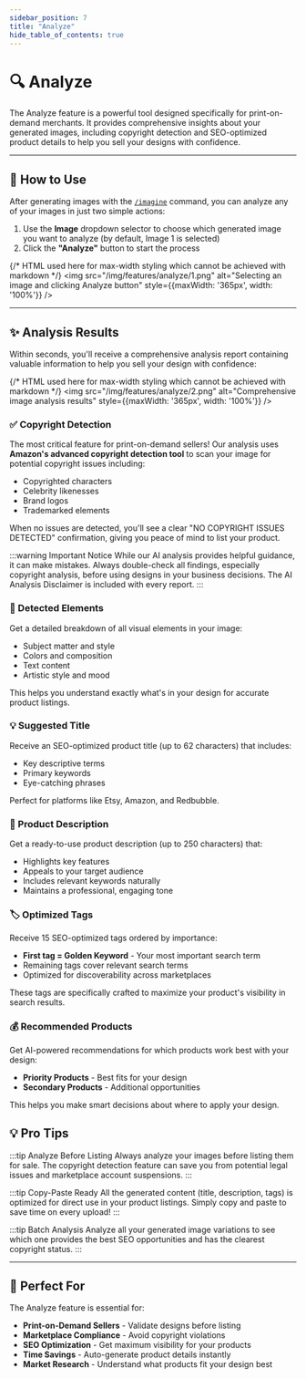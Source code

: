 ```yaml
---
sidebar_position: 7
title: "Analyze"
hide_table_of_contents: true
---
```


# 🔍 Analyze

The Analyze feature is a powerful tool designed specifically for print-on-demand merchants. It provides comprehensive insights about your generated images, including copyright detection and SEO-optimized product details to help you sell your designs with confidence.

---

## 🎯 How to Use

After generating images with the [`/imagine`](/features/imagine-command) command, you can analyze any of your images in just two simple actions:

1. Use the **Image** dropdown selector to choose which generated image you want to analyze (by default, Image 1 is selected)
2. Click the **"Analyze"** button to start the process

{/* HTML used here for max-width styling which cannot be achieved with markdown */}
<img src="/img/features/analyze/1.png" alt="Selecting an image and clicking Analyze button" style={{maxWidth: '365px', width: '100%'}} />

---

## ✨ Analysis Results

Within seconds, you'll receive a comprehensive analysis report containing valuable information to help you sell your design with confidence:

{/* HTML used here for max-width styling which cannot be achieved with markdown */}
<img src="/img/features/analyze/2.png" alt="Comprehensive image analysis results" style={{maxWidth: '365px', width: '100%'}} />

### ✅ Copyright Detection

The most critical feature for print-on-demand sellers! Our analysis uses **Amazon's advanced copyright detection tool** to scan your image for potential copyright issues including:

- Copyrighted characters
- Celebrity likenesses
- Brand logos
- Trademarked elements

When no issues are detected, you'll see a clear "NO COPYRIGHT ISSUES DETECTED" confirmation, giving you peace of mind to list your product.

:::warning Important Notice
While our AI analysis provides helpful guidance, it can make mistakes. Always double-check all findings, especially copyright analysis, before using designs in your business decisions. The AI Analysis Disclaimer is included with every report.
:::

### 🎨 Detected Elements

Get a detailed breakdown of all visual elements in your image:
- Subject matter and style
- Colors and composition
- Text content
- Artistic style and mood

This helps you understand exactly what's in your design for accurate product listings.

### 💡 Suggested Title

Receive an SEO-optimized product title (up to 62 characters) that includes:
- Key descriptive terms
- Primary keywords
- Eye-catching phrases

Perfect for platforms like Etsy, Amazon, and Redbubble.

### 📝 Product Description

Get a ready-to-use product description (up to 250 characters) that:
- Highlights key features
- Appeals to your target audience
- Includes relevant keywords naturally
- Maintains a professional, engaging tone

### 🏷️ Optimized Tags

Receive 15 SEO-optimized tags ordered by importance:
- **First tag = Golden Keyword** - Your most important search term
- Remaining tags cover relevant search terms
- Optimized for discoverability across marketplaces

These tags are specifically crafted to maximize your product's visibility in search results.

### 💰 Recommended Products

Get AI-powered recommendations for which products work best with your design:
- **Priority Products** - Best fits for your design
- **Secondary Products** - Additional opportunities

This helps you make smart decisions about where to apply your design.

## 💡 Pro Tips

:::tip Analyze Before Listing
Always analyze your images before listing them for sale. The copyright detection feature can save you from potential legal issues and marketplace account suspensions.
:::

:::tip Copy-Paste Ready
All the generated content (title, description, tags) is optimized for direct use in your product listings. Simply copy and paste to save time on every upload!
:::

:::tip Batch Analysis
Analyze all your generated image variations to see which one provides the best SEO opportunities and has the clearest copyright status.
:::

---

## 🎯 Perfect For

The Analyze feature is essential for:
- **Print-on-Demand Sellers** - Validate designs before listing
- **Marketplace Compliance** - Avoid copyright violations
- **SEO Optimization** - Get maximum visibility for your products
- **Time Savings** - Auto-generate product details instantly
- **Market Research** - Understand what products fit your design best